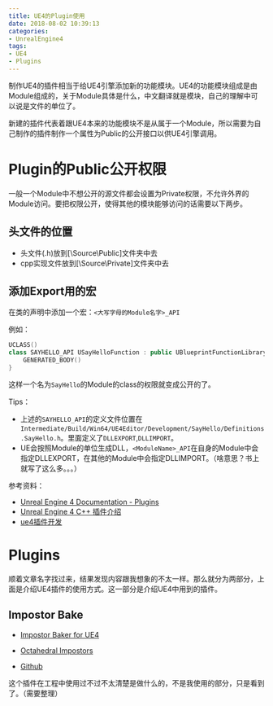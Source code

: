 ```yaml
---
title: UE4的Plugin使用
date: 2018-08-02 10:39:13
categories:
- UnrealEngine4
tags:
- UE4
- Plugins
---
```

制作UE4的插件相当于给UE4引擎添加新的功能模块。UE4的功能模块组成是由Module组成的，关于Module具体是什么，中文翻译就是模块，自己的理解中可以说是文件的单位了。

新建的插件代表着跟UE4本来的功能模块不是从属于一个Module，所以需要为自己制作的插件制作一个属性为Public的公开接口以供UE4引擎调用。

<!--more-->

# Plugin的Public公开权限
一般一个Module中不想公开的源文件都会设置为Private权限，不允许外界的Module访问。要把权限公开，使得其他的模块能够访问的话需要以下两步。

## 头文件的位置
- 头文件(.h)放到[<ModuleDirectory>\Source\Public\]文件夹中去
- cpp实现文件放到[<ModuleDirectory>\Source\Private\]文件夹中去

## 添加Export用的宏
在类的声明中添加一个宏：`<大写字母的Module名字>_API`

例如：
```C++
UCLASS()
class SAYHELLO_API USayHelloFunction : public UBlueprintFunctionLibrary{
    GENERATED_BODY()
}
```
这样一个名为`SayHello`的Module的class的权限就变成公开的了。

Tips：
- 上述的`SAYHELLO_API`的定义文件位置在`Intermediate/Build/Win64/UE4Editor/Development/SayHello/Definitions.SayHello.h`。里面定义了`DLLEXPORT`,`DLLIMPORT`。
- UE会按照Module的单位生成DLL，`<ModuleName>_API`在自身的Module中会指定DLLEXPORT，在其他的Module中会指定DLLIMPORT。（啥意思？书上就写了这么多。。。）


参考资料：
- [Unreal Engine 4 Documentation - Plugins](http://api.unrealengine.com/INT/Programming/Plugins/index.html)
- [Unreal Engine 4 C++ 插件介绍](https://blog.csdn.net/qq_20309931/article/details/53584075)
- [ue4插件开发](https://blog.csdn.net/yangxuan0261/article/details/52098104)

# Plugins
顺着文章名字找过来，结果发现内容跟我想象的不太一样。那么就分为两部分，上面是介绍UE4插件的使用方式。这一部分是介绍UE4中用到的插件。


## Impostor Bake
- [Impostor Baker for UE4](https://80.lv/articles/impostor-baker-for-ue4/)

- [Octahedral Impostors](https://shaderbits.com/blog/octahedral-impostors/)
- [Github](https://github.com/ictusbrucks/ImpostorBaker)

这个插件在工程中使用过不过不太清楚是做什么的，不是我使用的部分，只是看到了。（需要整理）

